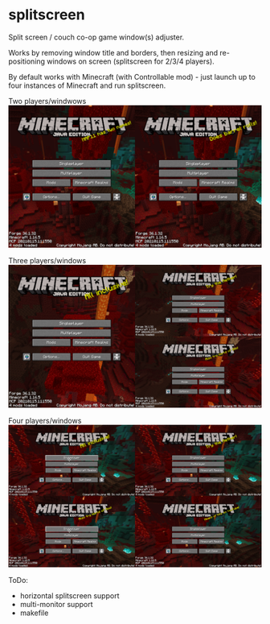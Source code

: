 # splitscreen

Split screen / couch co-op game window(s) adjuster.

Works by removing window title and borders, then resizing and re-positioning windows on screen (splitscreen for 2/3/4 players).

By default works with Minecraft (with Controllable mod) - just launch up to four instances of Minecraft and run splitscreen.

Two players/windwows
![plot](./minecraft-2-players.png)

Three players/windows
![plot](./minecraft-3-players.png)

Four players/windows
![plot](./minecraft-4-players.png)

ToDo:
 - horizontal splitscreen support
 - multi-monitor support
 - makefile
